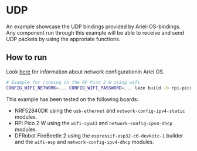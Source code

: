 # UDP

An example showcase the UDP bindings provided by Ariel-OS-bindings.
Any component run through this example will be able to receive and send UDP packets by using the approriate functions.

## How to run

Look [here](../README.md#networking) for information about network configurationin Ariel OS.

```sh
# Example for running on the RP Pico 2 W using wifi
CONFIG_WIFI_NETWORK=... CONFIG_WIFI_PASSWORD=... laze build -b rpi-pico-2-w -s wifi-cyw43 -s coap-server-config-unprotected run
```

This example has been tested on the following boards:
- NRF52840DK using the `usb-ethernet` and `network-config-ipv4-static` modules.
- RPI Pico 2 W using the `wifi-cyw43` and `network-config-ipv4-dhcp` modules.
- DFRobot FireBeetle 2 using the `espressif-esp32-c6-devkitc-1` builder and the `wifi-esp` and `network-config-ipv4-dhcp` modules.
